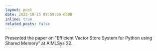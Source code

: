 ```yaml
---
layout: post
date: 2022-10-15 07:59:00-0400
inline: true
related_posts: false
---
```


Presented the paper on "Efficient Vector Store System for Python using Shared Memory" at AIMLSys 22.